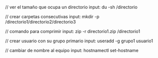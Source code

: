 // ver el tamaño que ocupa un directorio
		input: du -sh /directorio

// crear carpetas consecutivas
		input: mkdir -p /directorio1/directorio2/directorio3

// comando para comprimir
		input: zip -r directorio1.zip /directorio1

// crear usuario con su grupo primario
		input: useradd -g grupo1 usuario1

// cambiar de nombre al equipo
		input: hostnamectl set-hostname	